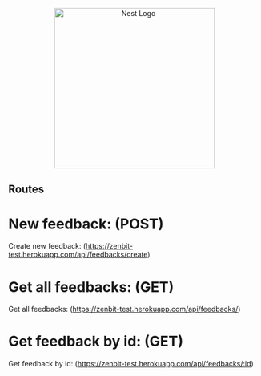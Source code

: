 <p align="center">
  <a href="http://nestjs.com/" target="blank"><img src="https://nestjs.com/img/logo_text.svg" width="320" alt="Nest Logo" /></a>
</p>

## Routes

# New feedback: (POST)
Create new feedback: (https://zenbit-test.herokuapp.com/api/feedbacks/create)

# Get all feedbacks: (GET)
Get all feedbacks: (https://zenbit-test.herokuapp.com/api/feedbacks/)

# Get feedback by id: (GET)
Get feedback by id: (https://zenbit-test.herokuapp.com/api/feedbacks/:id)
